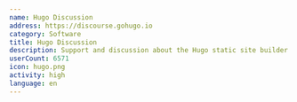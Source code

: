 ```yaml
---
name: Hugo Discussion
address: https://discourse.gohugo.io
category: Software
title: Hugo Discussion
description: Support and discussion about the Hugo static site builder.
userCount: 6571
icon: hugo.png
activity: high
language: en
---
```

